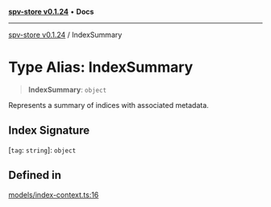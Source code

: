 [**spv-store v0.1.24**](../README.md) • **Docs**

***

[spv-store v0.1.24](../globals.md) / IndexSummary

# Type Alias: IndexSummary

> **IndexSummary**: `object`

Represents a summary of indices with associated metadata.

## Index Signature

 \[`tag`: `string`\]: `object`

## Defined in

[models/index-context.ts:16](https://github.com/bitcoin-sv/spv-store/blob/03686d41c08cfcf21568a9b1fd3404a8ac07fb36/src/models/index-context.ts#L16)
